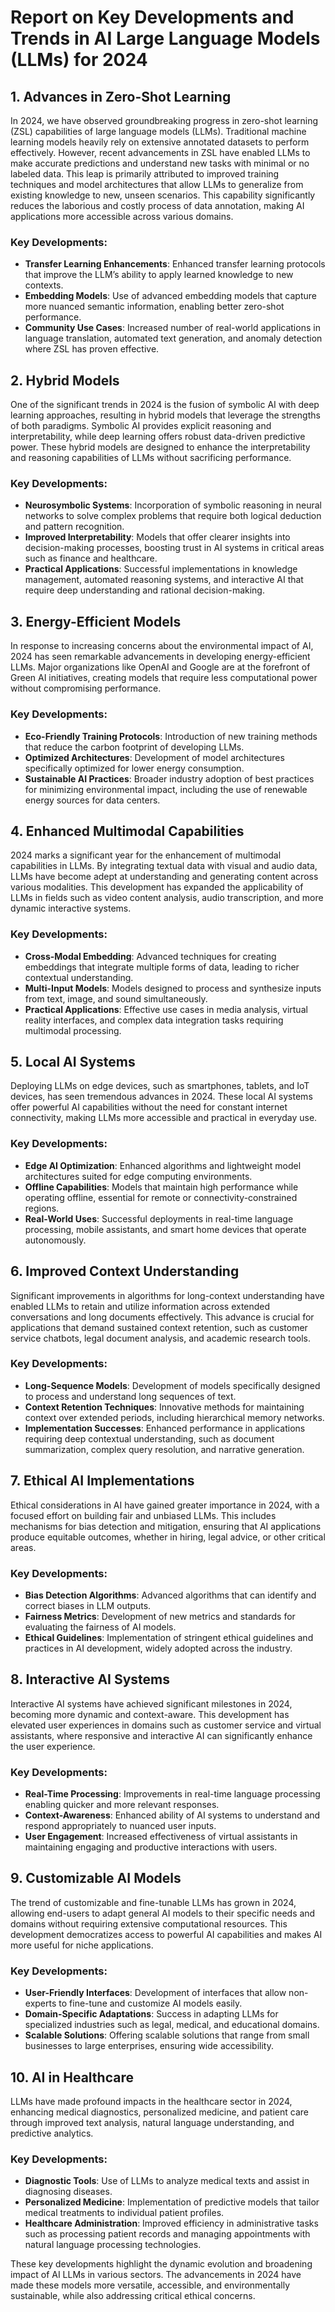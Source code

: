 # Report on Key Developments and Trends in AI Large Language Models (LLMs) for 2024

## 1. Advances in Zero-Shot Learning

In 2024, we have observed groundbreaking progress in zero-shot learning (ZSL) capabilities of large language models (LLMs). Traditional machine learning models heavily rely on extensive annotated datasets to perform effectively. However, recent advancements in ZSL have enabled LLMs to make accurate predictions and understand new tasks with minimal or no labeled data. This leap is primarily attributed to improved training techniques and model architectures that allow LLMs to generalize from existing knowledge to new, unseen scenarios. This capability significantly reduces the laborious and costly process of data annotation, making AI applications more accessible across various domains.

### Key Developments:
- **Transfer Learning Enhancements**: Enhanced transfer learning protocols that improve the LLM’s ability to apply learned knowledge to new contexts.
- **Embedding Models**: Use of advanced embedding models that capture more nuanced semantic information, enabling better zero-shot performance.
- **Community Use Cases**: Increased number of real-world applications in language translation, automated text generation, and anomaly detection where ZSL has proven effective.

## 2. Hybrid Models

One of the significant trends in 2024 is the fusion of symbolic AI with deep learning approaches, resulting in hybrid models that leverage the strengths of both paradigms. Symbolic AI provides explicit reasoning and interpretability, while deep learning offers robust data-driven predictive power. These hybrid models are designed to enhance the interpretability and reasoning capabilities of LLMs without sacrificing performance.

### Key Developments:
- **Neurosymbolic Systems**: Incorporation of symbolic reasoning in neural networks to solve complex problems that require both logical deduction and pattern recognition.
- **Improved Interpretability**: Models that offer clearer insights into decision-making processes, boosting trust in AI systems in critical areas such as finance and healthcare.
- **Practical Applications**: Successful implementations in knowledge management, automated reasoning systems, and interactive AI that require deep understanding and rational decision-making.

## 3. Energy-Efficient Models

In response to increasing concerns about the environmental impact of AI, 2024 has seen remarkable advancements in developing energy-efficient LLMs. Major organizations like OpenAI and Google are at the forefront of Green AI initiatives, creating models that require less computational power without compromising performance.

### Key Developments:
- **Eco-Friendly Training Protocols**: Introduction of new training methods that reduce the carbon footprint of developing LLMs.
- **Optimized Architectures**: Development of model architectures specifically optimized for lower energy consumption.
- **Sustainable AI Practices**: Broader industry adoption of best practices for minimizing environmental impact, including the use of renewable energy sources for data centers.

## 4. Enhanced Multimodal Capabilities

2024 marks a significant year for the enhancement of multimodal capabilities in LLMs. By integrating textual data with visual and audio data, LLMs have become adept at understanding and generating content across various modalities. This development has expanded the applicability of LLMs in fields such as video content analysis, audio transcription, and more dynamic interactive systems.

### Key Developments:
- **Cross-Modal Embedding**: Advanced techniques for creating embeddings that integrate multiple forms of data, leading to richer contextual understanding.
- **Multi-Input Models**: Models designed to process and synthesize inputs from text, image, and sound simultaneously.
- **Practical Applications**: Effective use cases in media analysis, virtual reality interfaces, and complex data integration tasks requiring multimodal processing.

## 5. Local AI Systems

Deploying LLMs on edge devices, such as smartphones, tablets, and IoT devices, has seen tremendous advances in 2024. These local AI systems offer powerful AI capabilities without the need for constant internet connectivity, making LLMs more accessible and practical in everyday use.

### Key Developments:
- **Edge AI Optimization**: Enhanced algorithms and lightweight model architectures suited for edge computing environments.
- **Offline Capabilities**: Models that maintain high performance while operating offline, essential for remote or connectivity-constrained regions.
- **Real-World Uses**: Successful deployments in real-time language processing, mobile assistants, and smart home devices that operate autonomously.

## 6. Improved Context Understanding

Significant improvements in algorithms for long-context understanding have enabled LLMs to retain and utilize information across extended conversations and long documents effectively. This advance is crucial for applications that demand sustained context retention, such as customer service chatbots, legal document analysis, and academic research tools.

### Key Developments:
- **Long-Sequence Models**: Development of models specifically designed to process and understand long sequences of text.
- **Context Retention Techniques**: Innovative methods for maintaining context over extended periods, including hierarchical memory networks.
- **Implementation Successes**: Enhanced performance in applications requiring deep contextual understanding, such as document summarization, complex query resolution, and narrative generation.

## 7. Ethical AI Implementations

Ethical considerations in AI have gained greater importance in 2024, with a focused effort on building fair and unbiased LLMs. This includes mechanisms for bias detection and mitigation, ensuring that AI applications produce equitable outcomes, whether in hiring, legal advice, or other critical areas.

### Key Developments:
- **Bias Detection Algorithms**: Advanced algorithms that can identify and correct biases in LLM outputs.
- **Fairness Metrics**: Development of new metrics and standards for evaluating the fairness of AI models.
- **Ethical Guidelines**: Implementation of stringent ethical guidelines and practices in AI development, widely adopted across the industry.

## 8. Interactive AI Systems

Interactive AI systems have achieved significant milestones in 2024, becoming more dynamic and context-aware. This development has elevated user experiences in domains such as customer service and virtual assistants, where responsive and interactive AI can significantly enhance the user experience.

### Key Developments:
- **Real-Time Processing**: Improvements in real-time language processing enabling quicker and more relevant responses.
- **Context-Awareness**: Enhanced ability of AI systems to understand and respond appropriately to nuanced user inputs.
- **User Engagement**: Increased effectiveness of virtual assistants in maintaining engaging and productive interactions with users.

## 9. Customizable AI Models

The trend of customizable and fine-tunable LLMs has grown in 2024, allowing end-users to adapt general AI models to their specific needs and domains without requiring extensive computational resources. This development democratizes access to powerful AI capabilities and makes AI more useful for niche applications.

### Key Developments:
- **User-Friendly Interfaces**: Development of interfaces that allow non-experts to fine-tune and customize AI models easily.
- **Domain-Specific Adaptations**: Success in adapting LLMs for specialized industries such as legal, medical, and educational domains.
- **Scalable Solutions**: Offering scalable solutions that range from small businesses to large enterprises, ensuring wide accessibility.

## 10. AI in Healthcare

LLMs have made profound impacts in the healthcare sector in 2024, enhancing medical diagnostics, personalized medicine, and patient care through improved text analysis, natural language understanding, and predictive analytics.

### Key Developments:
- **Diagnostic Tools**: Use of LLMs to analyze medical texts and assist in diagnosing diseases.
- **Personalized Medicine**: Implementation of predictive models that tailor medical treatments to individual patient profiles.
- **Healthcare Administration**: Improved efficiency in administrative tasks such as processing patient records and managing appointments with natural language processing technologies.

These key developments highlight the dynamic evolution and broadening impact of AI LLMs in various sectors. The advancements in 2024 have made these models more versatile, accessible, and environmentally sustainable, while also addressing critical ethical concerns.